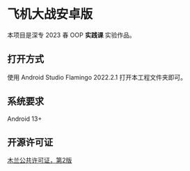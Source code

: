 # 飞机大战安卓版

本项目是深专 2023 春 OOP **实践课** 实验作品。

## 打开方式

使用 Android Studio Flamingo 2022.2.1 打开本工程文件夹即可。

## 系统要求

Android 13+

## 开源许可证

[木兰公共许可证，第2版](https://license.coscl.org.cn/MulanPubL-2.0)
